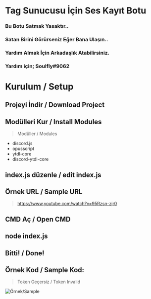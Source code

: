 # Tag Sunucusu İçin Ses Kayıt Botu

### Bu Botu Satmak Yasaktır..
### Satan Birini Görürseniz Eğer Bana Ulaşın..
### Yardım Almak İçin Arkadaşlık Atabilirsiniz.
### Yardım için; Soulfly#9062

# Kurulum / Setup
## Projeyi İndir / Download Project
## Modülleri Kur / Install Modules
> Modüller / Modules
- discord.js
- opusscript
- ytdl-core
- discord-ytdl-core

## index.js düzenle / edit index.js
## Örnek URL / Sample URL
> https://www.youtube.com/watch?v=95Rzsn-zjr0
## CMD Aç / Open CMD
## node index.js
## Bitti! / Done!


## Örnek Kod / Sample Kod:
> Token Geçersiz / Token Invalid

![Örnek/Sample](https://cdn.discordapp.com/attachments/790292385710997504/808061882911948850/unknown.png)


